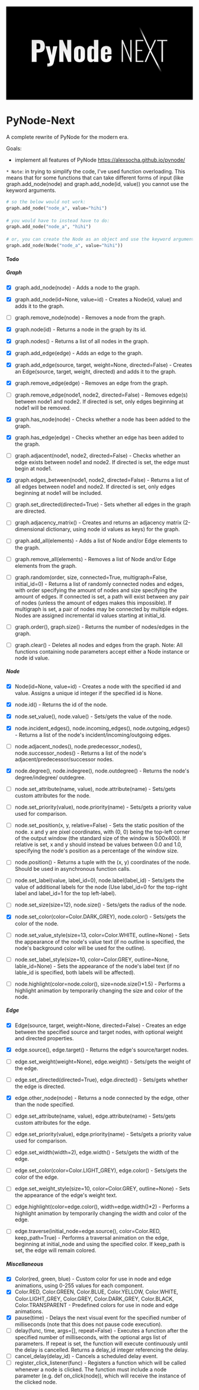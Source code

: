   
<p>
  <img alt="logo" src="./assets/card.png" align="center" />
</p>

# PyNode-Next
A complete rewrite of PyNode for the modern era.

Goals: 
- implement all features of PyNode https://alexsocha.github.io/pynode/

`* Note`: in trying to simplify the code, I've used function overloading. This means that for some functions that can take different forms of input (like graph.add_node(node) and graph.add_node(id, value)) you cannot use the keyword arguments.

```python
# so the below would not work:
graph.add_node("node_a", value="hihi")

# you would have to instead have to do:
graph.add_node("node_a", "hihi")

# or, you can create the Node as an object and use the keyword arguments:
graph.add_node(Node("node_a", value="hihi"))
```

#### Todo

##### Graph
- [x] graph.add_node(node) - Adds a node to the graph.
- [x] graph.add_node(id=None, value=id) - Creates a Node(id, value) and adds it to the graph.
- [ ] graph.remove_node(node) - Removes a node from the graph.
- [x] graph.node(id) - Returns a node in the graph by its id.
- [x] graph.nodes() - Returns a list of all nodes in the graph.
 
- [x] graph.add_edge(edge) - Adds an edge to the graph.
- [x] graph.add_edge(source, target, weight=None, directed=False) - Creates an Edge(source, target, weight, directed) and adds it to the graph.
- [x] graph.remove_edge(edge) - Removes an edge from the graph.
- [ ] graph.remove_edge(node1, node2, directed=False) - Removes edge(s) between node1 and node2. If directed is set, only edges beginning at node1 will be removed.
 
- [x] graph.has_node(node) - Checks whether a node has been added to the graph.
- [x] graph.has_edge(edge) - Checks whether an edge has been added to the graph.
- [ ] graph.adjacent(node1, node2, directed=False) - Checks whether an edge exists between node1 and node2. If directed is set, the edge must begin at node1.
- [x] graph.edges_between(node1, node2, directed=False) - Returns a list of all edges between node1 and node2. If directed is set, only edges beginning at node1 will be included.
 
- [ ] graph.set_directed(directed=True) - Sets whether all edges in the graph are directed.
- [ ] graph.adjacency_matrix() - Creates and returns an adjacency matrix (2-dimensional dictionary, using node id values as keys) for the graph.
- [ ] graph.add_all(elements) - Adds a list of Node and/or Edge elements to the graph.
- [ ] graph.remove_all(elements) - Removes a list of Node and/or Edge elements from the graph.
- [ ] graph.random(order, size, connected=True, multigraph=False, initial_id=0) - Returns a list of randomly connected nodes and edges, with order specifying the amount of nodes and size specifying the amount of edges. If connected is set, a path will exist between any pair of nodes (unless the amount of edges makes this impossible). If multigraph is set, a pair of nodes may be connected by multiple edges. Nodes are assigned incremental id values starting at initial_id.
- [ ] graph.order(), graph.size() - Returns the number of nodes/edges in the graph.
- [ ] graph.clear() - Deletes all nodes and edges from the graph.
Note: All functions containing node parameters accept either a Node instance or node id value.
 
##### Node
- [x] Node(id=None, value=id) - Creates a node with the specified id and value. Assigns a unique id integer if the specified id is None.
- [x] node.id() - Returns the id of the node.
- [x] node.set_value(), node.value() - Sets/gets the value of the node.
- [x] node.incident_edges(), node.incoming_edges(), node.outgoing_edges() - Returns a list of the node's incident/incoming/outgoing edges.
- [ ] node.adjacent_nodes(), node.predecessor_nodes(), node.successor_nodes() - Returns a list of the node's adjacent/predecessor/successor nodes.
- [x] node.degree(), node.indegree(), node.outdegree() - Returns the node's degree/indegree/ outdegree.
- [ ] node.set_attribute(name, value), node.attribute(name) - Sets/gets custom attributes for the node.
- [ ] node.set_priority(value), node.priority(name) - Sets/gets a priority value used for comparison.
 
- [ ] node.set_position(x, y, relative=False) - Sets the static position of the node. x and y are pixel coordinates, with (0, 0) being the top-left corner of the output window (the standard size of the window is 500x400). If relative is set, x and y should instead be values between 0.0 and 1.0, specifying the node's position as a percentage of the window size.
- [ ] node.position() - Returns a tuple with the (x, y) coordinates of the node. Should be used in asynchronous function calls.
- [ ] node.set_label(value, label_id=0), node.label(label_id) - Sets/gets the value of additional labels for the node (Use label_id=0 for the top-right label and label_id=1 for the top left-label).
- [ ] node.set_size(size=12), node.size() - Sets/gets the radius of the node.
- [x] node.set_color(color=Color.DARK_GREY), node.color() - Sets/gets the color of the node.
- [ ] node.set_value_style(size=13, color=Color.WHITE, outline=None) - Sets the appearance of the node's value text (if no outline is specified, the node's background color will be used for the outline).
- [ ] node.set_label_style(size=10, color=Color.GREY, outline=None, lable_id=None) - Sets the appearance of the node's label text (if no lable_id is specified, both labels will be affected).
- [ ] node.highlight(color=node.color(), size=node.size()*1.5) - Performs a highlight animation by temporarily changing the size and color of the node.
 
##### Edge
- [x] Edge(source, target, weight=None, directed=False) - Creates an edge between the specified source and target nodes, with optional weight and directed properties.
- [x] edge.source(), edge.target() - Returns the edge's source/target nodes.
- [ ] edge.set_weight(weight=None), edge.weight() - Sets/gets the weight of the edge.
- [ ] edge.set_directed(directed=True), edge.directed() - Sets/gets whether the edge is directed.
- [x] edge.other_node(node) - Returns a node connected by the edge, other than the node specified.
- [ ] edge.set_attribute(name, value), edge.attribute(name) - Sets/gets custom attributes for the edge.
- [ ] edge.set_priority(value), edge.priority(name) - Sets/gets a priority value used for comparison.
 
- [ ] edge.set_width(width=2), edge.width() - Sets/gets the width of the edge.
- [ ] edge.set_color(color=Color.LIGHT_GREY), edge.color() - Sets/gets the color of the edge.
- [ ] edge.set_weight_style(size=10, color=Color.GREY, outline=None) - Sets the appearance of the edge's weight text.
- [ ] edge.highlight(color=edge.color(), width=edge.width()*2) - Performs a highlight animation by temporarily changing the width and color of the edge.
- [ ] edge.traverse(initial_node=edge.source(), color=Color.RED, keep_path=True) - Performs a traversal animation on the edge, beginning at initial_node and using the specified color. If keep_path is set, the edge will remain colored.
 
##### Miscellaneous
- [x] Color(red, green, blue) - Custom color for use in node and edge animations, using 0-255 values for each component.
- [x] Color.RED, Color.GREEN, Color.BLUE, Color.YELLOW, Color.WHITE, Color.LIGHT_GREY, Color.GREY, Color.DARK_GREY, Color.BLACK, Color.TRANSPARENT - Predefined colors for use in node and edge animations.
- [x] pause(time) - Delays the next visual event for the specified number of milliseconds (note that this does not pause code execution).
- [ ] delay(func, time, args=[], repeat=False) - Executes a function after the specified number of milliseconds, with the optional args list of parameters. If repeat is set, the function will execute continuously until the delay is cancelled. Returns a delay_id integer referencing the delay.
- [ ] cancel_delay(delay_id) - Cancels a scheduled delay event.
- [ ] register_click_listener(func) - Registers a function which will be called whenever a node is clicked. The function must include a node parameter (e.g. def on_click(node)), which will receive the instance of the clicked node.